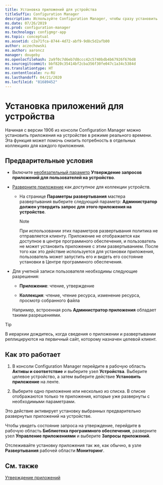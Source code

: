 ```yaml
---
title: Установка приложений для устройства
titleSuffix: Configuration Manager
description: Используйте Configuration Manager, чтобы сразу установить приложение на устройство без коллекции.
ms.date: 07/26/2019
ms.prod: configuration-manager
ms.technology: configmgr-app
ms.topic: conceptual
ms.assetid: c2a71fca-8744-4d72-abf9-9d8c5d2afb00
author: aczechowski
ms.author: aaroncz
manager: dougeby
ms.openlocfilehash: 2a9f0c7d6eb7d8ccc42c5740bdb4b67926f676d8
ms.sourcegitcommit: bbf820c35414bf2cba356f30fe047c1a34c5384d
ms.translationtype: HT
ms.contentlocale: ru-RU
ms.lasthandoff: 04/21/2020
ms.locfileid: "81689452"
---
```

# <a name="install-applications-for-a-device"></a>Установка приложений для устройства

<!--4402180-->

Начиная с версии 1906 из консоли Configuration Manager можно установить приложения на устройстве в режиме реального времени. Эта функция может помочь снизить потребность в отдельных коллекциях для каждого приложения.

## <a name="prerequisites"></a>Предварительные условия

- Включите [необязательный параметр](../../core/servers/manage/install-in-console-updates.md#bkmk_options) **Утверждение запросов приложений для пользователей на устройство**.  

- [Разверните приложение](deploy-applications.md) как *доступное* для коллекции устройств.  

    - На странице **Параметры развертывания** мастера развертывания выберите следующий параметр: **Администратор должен утвердить запрос для этого приложения на устройстве**.  

        > [!Note]  
        > При использовании этих параметров развертывания политика не отправляется клиенту. Приложение не отображается как доступное в центре программного обеспечения, и пользователь не может установить приложение с этим развертыванием. После того как это действие используется для установки приложения, пользователь может запустить его и видеть его состояние установки в Центре программного обеспечения.

- Для учетной записи пользователя необходимы следующие разрешения:

    - **Приложение**: чтение, утверждение

    - **Коллекция**: чтение, чтение ресурса, изменение ресурса, просмотр собранного файла

    Например, встроенная роль **Администратор приложения** обладает такими разрешениями.

> [!TIP]
> В иерархии дождитесь, когда сведения о приложении и развертывании реплицируются на первичный сайт, которому назначен целевой клиент.<!-- SCCMDocs#2113 -->

## <a name="process"></a>Как это работает

1. В консоли Configuration Manager перейдите в рабочую область **Активы и соответствие** и выберите узел **Устройства**. Выберите целевое устройство, а затем выберите действие **Установить приложение** на ленте.

1. Выберите одно приложение или несколько из списка. В списке отображаются только те приложения, которые уже развернуты с необходимыми параметрами.

Это действие активирует установку выбранных предварительно развернутых приложений на устройстве.

Чтобы увидеть состояние запроса на утверждение, перейдите в рабочую область **Библиотека программного обеспечения**, разверните узел **Управление приложениями** и выберите **Запросы приложений**.

Отслеживайте установку приложения так же, как обычно, в узле **Развертывания** рабочей области **Мониторинг**.


## <a name="see-also"></a>См. также

[Утверждение приложений](app-approval.md)
